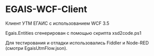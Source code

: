 # EGAIS-WCF-Client
Клиент УТМ ЕГАИС с использованием WCF 3.5

Egais.Entities сгенерирован с помощью скрипта xsd2code.ps1

Для тестирования и отладки использовались Fiddler и Node-RED (смотри EgaisUtmFlow.json).

